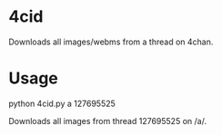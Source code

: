 # 4cid
Downloads all images/webms from a thread on 4chan.

# Usage
python 4cid.py a 127695525

Downloads all images from thread 127695525 on /a/.
